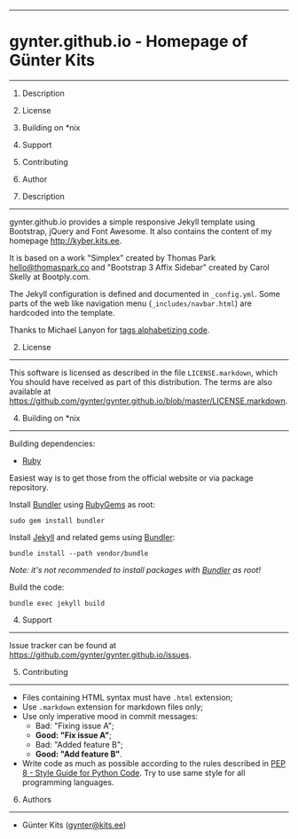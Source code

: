 ------------------------------------------------------------------------
gynter.github.io - Homepage of Günter Kits
========================================================================
------------------------------------------------------------------------

1. Description
2. License
3. Building on *nix
4. Support
5. Contributing
6. Author

1. Description
--------------

gynter.github.io provides a simple responsive Jekyll template using 
Bootstrap, jQuery and Font Awesome. It also contains the content of my 
homepage <http://kyber.kits.ee>.

It is based on a work "Simplex" created by Thomas Park 
<hello@thomaspark.co> and "Bootstrap 3 Affix Sidebar" created by Carol 
Skelly at Bootply.com.

The Jekyll configuration is defined and documented in `_config.yml`. 
Some parts of the web like navigation menu (`_includes/navbar.html`) 
are hardcoded into the template.

Thanks to Michael Lanyon for [tags alphabetizing code](http://blog.lanyonm.org/articles/2013/11/21/alphabetize-jekyll-page-tags-pure-liquid.html).

2. License
----------

This software is licensed as described in the file `LICENSE.markdown`, 
which You should have received as part of this distribution. The terms 
are also available at 
<https://github.com/gynter/gynter.github.io/blob/master/LICENSE.markdown>.

4. Building on *nix
-------------------

Building dependencies: 

- [Ruby][]

Easiest way is to get those from the official website or via package
repository.

Install [Bundler][] using [RubyGems][] as root:

    sudo gem install bundler

Install [Jekyll][] and related gems using [Bundler][]:

    bundle install --path vendor/bundle

*Note: it's not recommended to install packages with [Bundler][] as
root!*

Build the code:

    bundle exec jekyll build

4. Support
----------

Issue tracker can be found at
<https://github.com/gynter/gynter.github.io/issues>.

5. Contributing
---------------

- Files containing HTML syntax must have `.html` extension;
- Use `.markdown` extension for markdown files only;
- Use only imperative mood in commit messages:
  - Bad: "Fixing issue A";
  - **Good: "Fix issue A"**;
  - Bad: "Added feature B";
  - **Good: "Add feature B"**.
- Write code as much as possible according to the rules described in
  [PEP 8 - Style Guide for Python Code][PEP-8]. Try to use same style
  for all programming languages.

6. Authors
----------

  - Günter Kits (gynter@kits.ee)


  [Bundler]: http://bundler.io/
  [Jekyll]: http://jekyllrb.com/
  [PEP-8]: https://www.python.org/dev/peps/pep-0008/
  [Ruby]: https://www.ruby-lang.org/
  [RubyGems]: https://rubygems.org/

